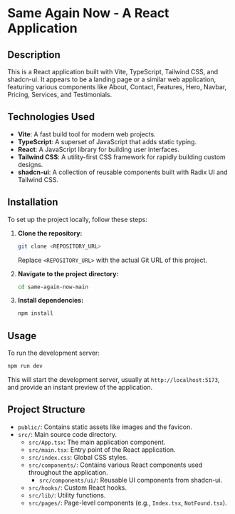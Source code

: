 # Same Again Now - A React Application

## Description
This is a React application built with Vite, TypeScript, Tailwind CSS, and shadcn-ui. It appears to be a landing page or a similar web application, featuring various components like About, Contact, Features, Hero, Navbar, Pricing, Services, and Testimonials.

## Technologies Used
- **Vite**: A fast build tool for modern web projects.
- **TypeScript**: A superset of JavaScript that adds static typing.
- **React**: A JavaScript library for building user interfaces.
- **Tailwind CSS**: A utility-first CSS framework for rapidly building custom designs.
- **shadcn-ui**: A collection of reusable components built with Radix UI and Tailwind CSS.

## Installation
To set up the project locally, follow these steps:

1.  **Clone the repository:**
    ```sh
    git clone <REPOSITORY_URL>
    ```
    Replace `<REPOSITORY_URL>` with the actual Git URL of this project.

2.  **Navigate to the project directory:**
    ```sh
    cd same-again-now-main
    ```

3.  **Install dependencies:**
    ```sh
    npm install
    ```

## Usage
To run the development server:

```sh
npm run dev
```
This will start the development server, usually at `http://localhost:5173`, and provide an instant preview of the application.

## Project Structure
-   `public/`: Contains static assets like images and the favicon.
-   `src/`: Main source code directory.
    -   `src/App.tsx`: The main application component.
    -   `src/main.tsx`: Entry point of the React application.
    -   `src/index.css`: Global CSS styles.
    -   `src/components/`: Contains various React components used throughout the application.
        -   `src/components/ui/`: Reusable UI components from shadcn-ui.
    -   `src/hooks/`: Custom React hooks.
    -   `src/lib/`: Utility functions.
    -   `src/pages/`: Page-level components (e.g., `Index.tsx`, `NotFound.tsx`).
